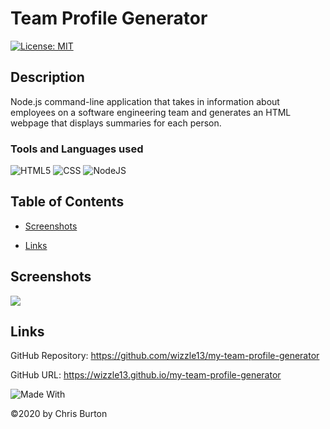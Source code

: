 
  # Team Profile Generator
  [![License: MIT](https://img.shields.io/badge/License-MIT-lightgrey.svg)](https://opensource.org/licenses/MIT)
  
  ## Description
  Node.js command-line application that takes in information about employees on a software engineering team and generates an HTML webpage that displays summaries for each person.

  ### Tools and Languages used
  ![HTML5](https://img.shields.io/badge/HTML5-E34F26?style=plastic&logo=html5&logoColor=white)
  ![CSS](https://img.shields.io/badge/CSS3-1572B6?style=plastic&logo=css3&logoColor=white)
  ![NodeJS](https://img.shields.io/badge/Node.js-43853D?style=plastic&logo=node.js&logoColor=white)
  
  ## Table of Contents
  
  
  - [Screenshots](#screenshots)
  
  
  - [Links](#links)
  
  


  

  ## Screenshots
  <img src = "  ./screenshots/screenshot.jpg">

  

  

  ## Links
  GitHub Repository: https://github.com/wizzle13/my-team-profile-generator

  GitHub URL: https://wizzle13.github.io/my-team-profile-generator


![Made With](https://img.shields.io/badge/Made%20with-Ultimate%20README%20Generator-blue?style=plastic)

  &copy;2020 by Chris Burton
